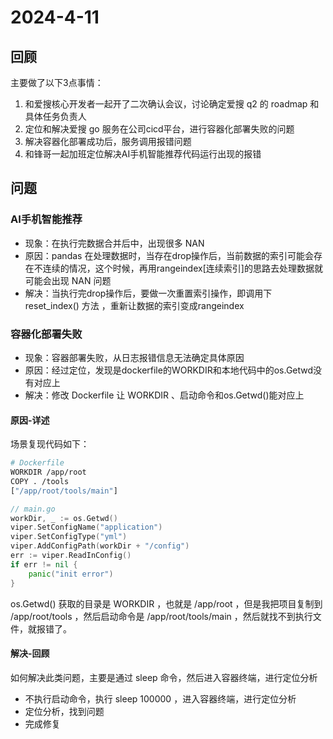 # 2024-4-11

## 回顾

主要做了以下3点事情：

1. 和爱搜核心开发者一起开了二次确认会议，讨论确定爱搜 q2 的 roadmap 和具体任务负责人
2. 定位和解决爱搜 go 服务在公司cicd平台，进行容器化部署失败的问题
3. 解决容器化部署成功后，服务调用报错问题
4. 和锋哥一起加班定位解决AI手机智能推荐代码运行出现的报错

## 问题

### AI手机智能推荐

- 现象：在执行完数据合并后中，出现很多 NAN
- 原因：pandas 在处理数据时，当存在drop操作后，当前数据的索引可能会存在不连续的情况，这个时候，再用rangeindex[连续索引]的思路去处理数据就可能会出现 NAN 问题
- 解决：当执行完drop操作后，要做一次重置索引操作，即调用下 reset_index() 方法 ，重新让数据的索引变成rangeindex

### 容器化部署失败

- 现象：容器部署失败，从日志报错信息无法确定具体原因
- 原因：经过定位，发现是dockerfile的WORKDIR和本地代码中的os.Getwd没有对应上
- 解决：修改 Dockerfile 让 WORKDIR 、启动命令和os.Getwd()能对应上

#### 原因-详述

场景复现代码如下：

```sh
# Dockerfile
WORKDIR /app/root
COPY . /tools
["/app/root/tools/main"]
```

```go
// main.go
workDir, _ := os.Getwd()
viper.SetConfigName("application")
viper.SetConfigType("yml")
viper.AddConfigPath(workDir + "/config")
err := viper.ReadInConfig()
if err != nil {
    panic("init error")
}
```

os.Getwd() 获取的目录是 WORKDIR ，也就是 /app/root ，但是我把项目复制到 /app/root/tools ，然后启动命令是 /app/root/tools/main ，然后就找不到执行文件，就报错了。

#### 解决-回顾

如何解决此类问题，主要是通过 sleep 命令，然后进入容器终端，进行定位分析

- 不执行启动命令，执行 sleep 100000 ，进入容器终端，进行定位分析
- 定位分析，找到问题
- 完成修复
